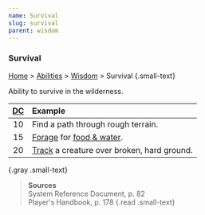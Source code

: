 ```yaml
---
name: Survival
slug: survival
parent: wisdom
---
```

### Survival
[Home](dm-operations-center) > [Abilities](abilities-menu) > [Wisdom](wisdom) > Survival {.small-text}

Ability to survive in the wilderness.

| [DC](difficulty-class) | Example                              |
| :--: | :----------------------------------------------------- |
|  10  | Find a path through rough terrain.                     |
|  15  | [Forage](foraging) for [food & water](food-and-water). |
|  20  | [Track](track) a creature over broken, hard ground.    |
{.gray .small-text}

> **Sources** <br/>
> System Reference Document, p. 82<br/>
> Player's Handbook, p. 178
{.read .small-text}



